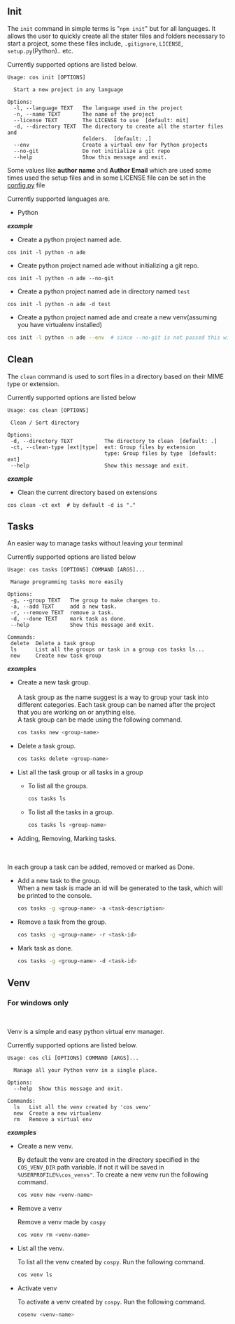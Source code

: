 ## Init

The `init` command in simple terms is "`npm init`" but for all languages. It allows the user to quickly create all the stater files and folders necessary to start a project, some these files include, `.gitignore`, `LICENSE`, `setup.py`(Python).. etc.

Currently supported options are listed below.

```commandline
Usage: cos init [OPTIONS]

  Start a new project in any language

Options:
  -l, --language TEXT   The language used in the project
  -n, --name TEXT       The name of the project
  --license TEXT        The LICENSE to use  [default: mit]
  -d, --directory TEXT  The directory to create all the starter files and
                        folders.  [default: .]
  --env                 Create a virtual env for Python projects
  --no-git              Do not initialize a git repo
  --help                Show this message and exit.   
```

Some values like <b>author name</b> and <b>Author Email</b> which are used some times used the setup files and in some LICENSE file can be set in the [config.py](https://github.com/Adwaith-Rajesh/code-starter/blob/master/cos/config.py) file

Currently supported languages are.
  * Python

___example___

 * Create a python project named ade.
 ```commandline
 cos init -l python -n ade
 ```

 * Create python project named ade without initializing a git repo.
 ```commandline
 cos init -l python -n ade --no-git
 ```

 * Create a python project named ade in directory named `test`
 ```commandline
 cos init -l python -n ade -d test
 ```

 * Create a python project named ade and create a new venv(assuming you have virtualenv installed)
 ```bash
 cos init -l python -n ade --env  # since --no-git is not passed this will also initialize a git repo.
 ```


 ## Clean
 The `clean` command is used to sort files in a directory based on their MIME type or extension.

 Currently supported options are listed below

 ```commandline
 Usage: cos clean [OPTIONS]

  Clean / Sort directory

Options:
  -d, --directory TEXT          The directory to clean  [default: .]
  -ct, --clean-type [ext|type]  ext: Group files by extension       
                                type: Group files by type  [default: ext]
  --help                        Show this message and exit.
 ```

 ___example___

 * Clean the current directory based on extensions
 ```commandline
 cos clean -ct ext  # by default -d is "."
 ```

 ## Tasks
 An easier way to manage tasks without leaving your terminal

 Currently supported options are listed below

 ```commandline
 Usage: cos tasks [OPTIONS] COMMAND [ARGS]...

  Manage programming tasks more easily

Options:
  -g, --group TEXT   The group to make changes to.
  -a, --add TEXT     add a new task.
  -r, --remove TEXT  remove a task.
  -d, --done TEXT    mark task as done.
  --help             Show this message and exit.

Commands:
  delete  Delete a task group
  ls      List all the groups or task in a group cos tasks ls...
  new     Create new task group

 ```

 ___examples___

* Create a new task group.
  <br>
  <br>
  A task group as the name suggest is a way to group your task into different categories. Each task group can be named after the project that you are working on or anything else.
  <br>
  A task group can be made using the following command.
  ```bash
  cos tasks new <group-name>
  ```

* Delete a task group.
  ```bash
  cos tasks delete <group-name>
  ```

* List all the task group or all tasks in a group
  * To list all the groups.
    ```bash
    cos tasks ls
    ```
  * To list all the tasks in a group.
    ```bash
    cos tasks ls <group-name>
    ```
* Adding, Removing, Marking tasks.
<br>
<br>
In each group a task can be added, removed or marked as Done.

  * Add a new task to the group.
    <br>
    When a new task is made an id will be generated to the task, which will be printed to the console.
    ```bash
    cos tasks -g <group-name> -a <task-description>
    ```

  * Remove a task from the group.
    ```bash
    cos tasks -g <group-name> -r <task-id>
    ```
  * Mark task as done.
    ```bash
    cos tasks -g <group-name> -d <task-id>
    ```

## Venv

### For windows only
<br>

Venv is a simple and easy python virtual env manager.

Currently supported options are listed below.
```commandline
Usage: cos cli [OPTIONS] COMMAND [ARGS]...

  Manage all your Python venv in a single place.

Options:
  --help  Show this message and exit.

Commands:
  ls   List all the venv created by 'cos venv'
  new  Create a new virtualenv
  rm   Remove a virtual env
```

___examples___

* Create a new venv.

  By default the venv are created in the directory specified in the `COS_VENV_DIR` path variable. If not it will be saved in `%USERPROFILE%\cos_venvs"`. To create a new venv run the following command.

  ```bash
  cos venv new <venv-name>
  ```

* Remove a venv

  Remove a venv made by `cospy`
   ```bash
   cos venv rm <venv-name>
  ```

* List all the venv.

  To list all the venv created by `cospy`. Run the following command.
  ```bash
  cos venv ls
  ```
* Activate venv

  To activate a venv created by `cospy`. Run the following command.

  ```bash
  cosenv <venv-name>
  ```
